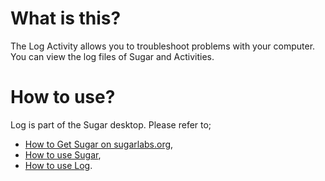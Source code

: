 What is this?
=============

The Log Activity allows you to troubleshoot problems with your computer. You can view the log files of Sugar and Activities.

How to use?
===========

Log is part of the Sugar desktop.  Please refer to;

* [How to Get Sugar on sugarlabs.org](https://sugarlabs.org/),
* [How to use Sugar](https://help.sugarlabs.org/),
* [How to use Log](https://help.sugarlabs.org/log.html).
